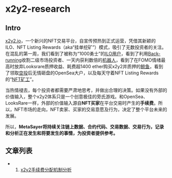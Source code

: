 # x2y2-research

## Intro

[x2y2.io](https://x2y2.io/)，一个新兴的NFT交易平台，自宣传预热到正式运营，凭借其新颖的ILO、NFT Listing Rewards（aka“挂单挖矿”）模式，吸引了无数投资者的关注。在混乱的第一周，我们看到了被称为“1000勇士”的[ILO用户](https://etherscan.io/txs?a=0xc2f44bc508b6b50047a2f3afb1984ed105070be1&p=29)，看到了利用[Back-running](https://www.mev.wiki/attack-examples/back-running)收割二级市场投资者、一天内获利数倍的[机器人](https://etherscan.io/tx/0xb938a9d99055d6c902680442cdbf896c4fffb0a848691a3e2ac8d40707fb4f49)，看到了在FOMO情绪最高时放弃Looksrare质押收益、耗费超1400 ether购买x2y2并质押的[鲸鱼](https://etherscan.io/address/0xc41Cb75DE3D6C7918e6F1e3767F6cC86e67c9206)，看到了领取[空投](https://dune.xyz/zxsasha/X2Y2-Airdrop)后无情砸盘的OpenSea大户，以及每天守着NFT Listing Rewards的“[NFT矿工](https://etherscan.io/address/0xc4ccddcd0239d8425b54322e8e5f99d19fb7ba43)”。

当热情褪去，每个投资者都需要严肃地思考，并做出合理的决策。如果没有外部的价值输入，整个x2y2体系只是一个创意极佳的旁氏游戏。和OpenSea、LooksRare一样，外部的价值输入源自**NFT买家**在平台交易时产生的**手续费**。所以，NFT市场的走向，NFT卖家、买家的交易意愿及行为，决定了整个平台未来的发展。

所以，**MetaSayer将持续关注链上数据、合约代码、交易数据、交易行为，记录和分析正在发生和将要发生的事情，为投资者提供参考。**

## 文章列表

 - 1. [x2y2手续费分配机制分析](./0-feesystem.md)